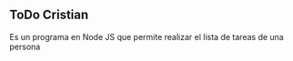 ## ToDo Cristian 

Es un programa en Node JS que permite realizar el lista de tareas
de una persona

